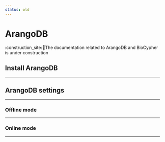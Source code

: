 ```yaml
---
status: old
---
```


# ArangoDB

:construction_site::construction_worker:The documentation related to ArangoDB and BioCypher is under construction

## Install ArangoDB

[//]: # (TODO: Add installation section)


---


## ArangoDB settings

[//]: # (TODO: Add configuration section)


---


### Offline mode

[//]: # (TODO: Add offline section if applies)


---


### Online mode

[//]: # (TODO: Add offline section if applies)


---
